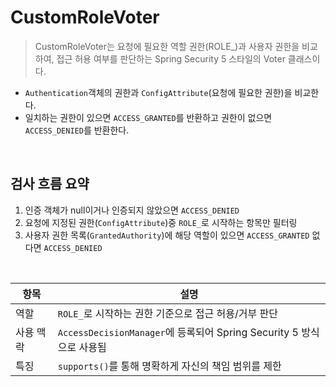 # CustomRoleVoter
> CustomRoleVoter는 요청에 필요한 역할 권한(ROLE_)과 사용자 권한을 비교하여, 접근 허용 여부를 판단하는 Spring Security 5 스타일의 Voter 클래스이다.


* `Authentication`객체의 권한과 `ConfigAttribute`(요청에 필요한 권한)을 비교한다.
* 일치하는 권한이 있으면 `ACCESS_GRANTED`를 반환하고 권한이 없으면 `ACCESS_DENIED`를 반환한다.

<br>

## 검사 흐름 요약
1. 인증 객체가 null이거나 인증되지 않았으면 `ACCESS_DENIED`
2. 요청에 지정된 권한(`ConfigAttribute`)중 `ROLE_`로 시작하는 항목만 필터링
3. 사용자 권한 목록(`GrantedAuthority`)에 해당 역할이 있으면 `ACCESS_GRANTED` 없다면 `ACCESS_DENIED`

<br>

| 항목    | 설명                                                       |
| ----- | -------------------------------------------------------- |
| 역할    | `ROLE_`로 시작하는 권한 기준으로 접근 허용/거부 판단                        |
| 사용 맥락 | `AccessDecisionManager`에 등록되어 Spring Security 5 방식으로 사용됨 |
| 특징    | `supports()`를 통해 명확하게 자신의 책임 범위를 제한                      |
